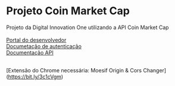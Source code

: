 # Projeto Coin Market Cap 

Projeto da Digital Innovation One utilizando a API Coin Market Cap <br><br>
[Portal do desenvolvedor](https://pro.coinmarketcap.com/account) <br>
[Documetação de autenticação](https://coinmarketcap.com/api/documentation/v1/#section/Authentication) <br>
[Documentação API](https://coinmarketcap.com/api/documentation/v1/#) <br><br>

[Extensão do Chrome necessária: Moesif Origin & Cors Changer] (https://bit.ly/3c1cVgm)
